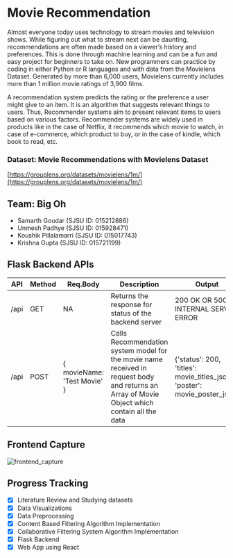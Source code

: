 # Movie Recommendation

Almost everyone today uses technology to stream movies and television shows. While figuring out what to stream next can be daunting, recommendations are often made based on a viewer’s history and preferences. This is done through machine learning and can be a fun and easy project for beginners to take on. New programmers can practice by coding in either Python or R languages and with data from the Movielens Dataset. Generated by more than 6,000 users, Movielens currently includes more than 1 million movie ratings of 3,900 films.

A recommendation system predicts the rating or the preference a user might give to an item. It is an algorithm that suggests relevant things to users. Thus, Recommender systems aim to present relevant items to users based on various factors. Recommender systems are widely used in products like in the case of Netflix, it recommends which movie to watch, in case of e-commerce, which product to buy, or in the case of kindle, which book to read, etc.

### Dataset: Movie Recommendations with Movielens Dataset
[https://grouplens.org/datasets/movielens/1m/](https://grouplens.org/datasets/movielens/1m/)

## Team: Big Oh
- Samarth Goudar (SJSU ID: 015212886)
- Unmesh Padhye (SJSU ID: 015928471)
- Koushik Pillalamarri (SJSU ID: 015017743)
- Krishna Gupta (SJSU ID: 015721199)

## Flask Backend APIs
| API  | Method | Req.Body                    | Description                                                                                                                                     | Output                                                                    |
|------|--------|-----------------------------|-------------------------------------------------------------------------------------------------------------------------------------------------|---------------------------------------------------------------------------|
| /api | GET    | NA                          | Returns the response for status  of the backend server                                                                                          | 200 OK OR 500 INTERNAL SERVER ERROR                                       |
| /api | POST   | { movieName: 'Test Movie' } | Calls Recommendation system model for the  movie name received in request body and returns  an Array of Movie Object which contain all the data | {'status': 200, 'titles': movie_titles_json, 'poster': movie_poster_json} |

## Frontend Capture
![frontend_capture](https://user-images.githubusercontent.com/20245964/167751478-056964a3-3813-4b99-b6f7-ebf9eae962ee.jpeg)

## Progress Tracking
- [x] Literature Review and Studying datasets
- [x] Data Visualizations
- [x] Data Preprocessing
- [x] Content Based Filtering Algorithm Implementation
- [x] Collaborative Filtering System Algorithm Implementation
- [x] Flask Backend
- [x] Web App using React
